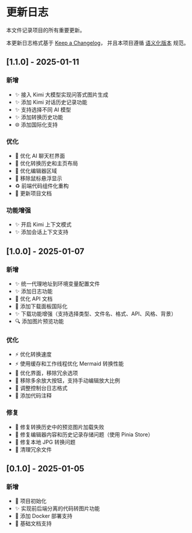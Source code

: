 # 更新日志

本文件记录项目的所有重要更新。

本更新日志格式基于 [Keep a Changelog](https://keepachangelog.com/zh-CN/1.0.0/)，
并且本项目遵循 [语义化版本](https://semver.org/lang/zh-CN/) 规范。

## [1.1.0] - 2025-01-11

### 新增
- ✨ 接入 Kimi 大模型实现问答式图片生成
- ✨ 添加 Kimi 对话历史记录功能
- ✨ 支持选择不同 AI 模型
- ✨ 添加转换历史功能
- 🌐 添加国际化支持

### 优化
- 🎨 优化 AI 聊天栏界面
- 🎨 优化转换历史和主页布局
- 🎨 优化编辑器区域
- 🎨 移除鼠标悬浮显示
- ♻️ 前端代码组件化重构
- 📝 更新项目文档

### 功能增强
- ✨ 开启 Kimi 上下文模式
- ✨ 添加会话上下文支持

## [1.0.0] - 2025-01-07

### 新增
- ✨ 统一代理地址到环境变量配置文件
- ✨ 添加日志功能
- 📝 优化 API 文档
- 🎨 添加下载面板国际化
- ✨ 下载功能增强（支持选择类型、文件名、格式、API、风格、背景）
- 🔍 添加图片预览功能

### 优化
- ⚡️ 优化转换速度
- ⚡️ 使用缓存和工作线程优化 Mermaid 转换性能
- 🎨 优化界面，移除冗余选项
- 🎨 移除多余放大按钮，支持手动编辑放大比例
- 📝 调整控制台日志格式
- 🎨 添加代码注释

### 修复
- 🐛 修复转换历史中的预览图片加载失败
- 🐛 修复编辑器内容和历史记录存储问题（使用 Pinia Store）
- 🐛 修复本地 JPG 转换问题
- 🐛 清理冗余文件

## [0.1.0] - 2025-01-05

### 新增
- 🎉 项目初始化
- ✨ 实现前后端分离的代码转图片功能
- 🐳 添加 Docker 部署支持
- 📝 基础文档支持 